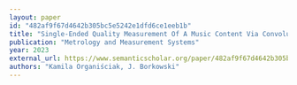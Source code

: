 ```yaml
---
layout: paper
id: "482af9f67d4642b305bc5e5242e1dfd6ce1eeb1b"
title: "Single-Ended Quality Measurement Of A Music Content Via Convolutional Recurrent Neural Networks"
publication: "Metrology and Measurement Systems"
year: 2023
external_url: https://www.semanticscholar.org/paper/482af9f67d4642b305bc5e5242e1dfd6ce1eeb1b
authors: "Kamila Organiściak, J. Borkowski"
---
```

